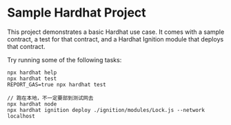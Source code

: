 # Sample Hardhat Project

This project demonstrates a basic Hardhat use case. It comes with a sample contract, a test for that contract, and a Hardhat Ignition module that deploys that contract.

Try running some of the following tasks:

```shell
npx hardhat help
npx hardhat test
REPORT_GAS=true npx hardhat test

// 跑在本地，不一定要部到测试网去
npx hardhat node
npx hardhat ignition deploy ./ignition/modules/Lock.js --network localhost
```
